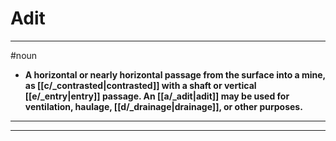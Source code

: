 # Adit
---
#noun
- **A horizontal or nearly horizontal passage from the surface into a mine, as [[c/_contrasted|contrasted]] with a shaft or vertical [[e/_entry|entry]] passage. An [[a/_adit|adit]] may be used for ventilation, haulage, [[d/_drainage|drainage]], or other purposes.**
---
---
